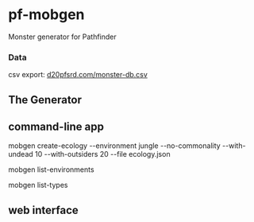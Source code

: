 # pf-mobgen
Monster generator for Pathfinder

### Data
csv export: [d20pfsrd.com/monster-db.csv](https://docs.google.com/spreadsheets/d/1StTeUz_ZBU3pNlW120msjUX34p9cs7kqQbZ2Ym7cSBE/export?format=csv&id=1StTeUz_ZBU3pNlW120msjUX34p9cs7kqQbZ2Ym7cSBE&gid=125506564)

## The Generator


## command-line app
mobgen create-ecology --environment jungle --no-commonality --with-undead 10 --with-outsiders 20 --file ecology.json

mobgen list-environments

mobgen list-types

## web interface
